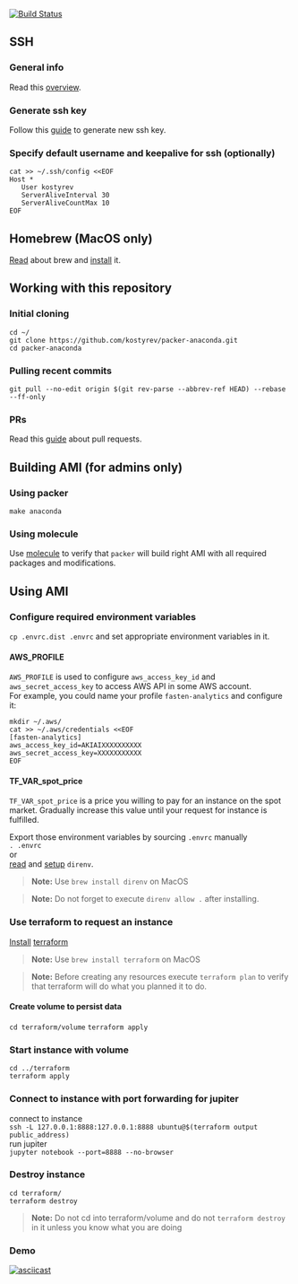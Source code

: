[![Build Status](https://travis-ci.org/kostyrev/packer-anaconda.svg?branch=master)](https://travis-ci.org/kostyrev/packer-anaconda)
## SSH
### General info
Read this [overview](http://www.unixwiz.net/techtips/ssh-agent-forwarding.html).
### Generate ssh key
Follow this [guide](https://help.github.com/articles/generating-a-new-ssh-key-and-adding-it-to-the-ssh-agent/#platform-mac) to generate new ssh key.
### Specify default username and keepalive for ssh (optionally)
```
cat >> ~/.ssh/config <<EOF
Host *
   User kostyrev
   ServerAliveInterval 30
   ServerAliveCountMax 10
EOF
```
## Homebrew (MacOS only)
[Read](https://en.wikipedia.org/wiki/Homebrew_(package_management_software)) about brew and [install](https://brew.sh) it.

## Working with this repository
### Initial cloning
```
cd ~/
git clone https://github.com/kostyrev/packer-anaconda.git
cd packer-anaconda
```
### Pulling recent commits
`git pull --no-edit origin $(git rev-parse --abbrev-ref HEAD) --rebase --ff-only`

### PRs
Read this [guide](https://confluence.atlassian.com/bitbucket/work-with-pull-requests-223220593.html) about pull requests.

## Building AMI (for admins only)
### Using packer
```
make anaconda
```
### Using molecule
Use [molecule](https://molecule.readthedocs.io) to verify that `packer` will build right AMI with all required packages and modifications.

## Using AMI
### Configure required environment variables
`cp .envrc.dist .envrc`
and set appropriate environment variables in it.  

#### AWS_PROFILE
`AWS_PROFILE` is used to configure `aws_access_key_id` and `aws_secret_access_key` to access AWS API in some AWS account.  
For example, you could name your profile `fasten-analytics` and configure it:
```
mkdir ~/.aws/
cat >> ~/.aws/credentials <<EOF
[fasten-analytics]
aws_access_key_id=AKIAIXXXXXXXXXX
aws_secret_access_key=XXXXXXXXXXX
EOF
```
#### TF_VAR_spot_price
`TF_VAR_spot_price` is a price you willing to pay for an instance on the spot market.
Gradually increase this value until your request for instance is fulfilled.

Export those environment variables by sourcing `.envrc` manually  
`. .envrc`  
or  
[read](https://direnv.net) and [setup](https://github.com/direnv/direnv#setup) `direnv`.
> **Note:**
> Use `brew install direnv` on MacOS

> **Note:**
> Do not forget to execute `direnv allow .` after installing.

### Use terraform to request an instance
[Install](https://github.com/kostyrev/ansible-role-terraform) [terraform](https://www.terraform.io/)  
> **Note:**
> Use `brew install terraform` on MacOS

> **Note:**
> Before creating any resources execute `terraform plan` to verify that terraform will do what you planned it to do.

#### Create volume to persist data
`cd terraform/volume`
`terraform apply`

### Start instance with volume
```
cd ../terraform
terraform apply
```

### Connect to instance with port forwarding for jupiter
connect to instance  
`ssh -L 127.0.0.1:8888:127.0.0.1:8888 ubuntu@$(terraform output public_address)`  
run jupiter  
`jupyter notebook --port=8888 --no-browser`

### Destroy instance
```
cd terraform/
terraform destroy
```
> **Note:**
> Do not cd into terraform/volume and do not `terraform destroy` in it unless you know what you are doing

### Demo
[![asciicast](https://asciinema.org/a/bfbhhuiwqi0zx6nrspu5mch4e.png)](https://asciinema.org/a/bfbhhuiwqi0zx6nrspu5mch4e)
